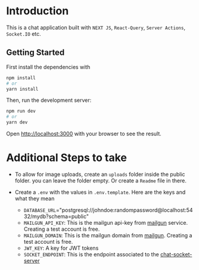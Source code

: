 # Introduction

This is a chat application built with `NEXT JS`, `React-Query`, `Server Actions`, `Socket.IO` etc.

## Getting Started

First install the dependencies with

```bash
npm install
# or
yarn install
```

Then, run the development server:

```bash
npm run dev
# or
yarn dev
```

Open [http://localhost:3000](http://localhost:3000) with your browser to see the result.

# Additional Steps to take

- To allow for image uploads, create an `uploads` folder inside the public folder. you can leave the folder empty. Or create a `Readme` file in there.

- Create a `.env` with the values in `.env.template`. Here are the keys and what they mean
  - `DATABASE_URL`="postgresql://johndoe:randompassword@localhost:5432/mydb?schema=public"
  - `MAILGUN_API_KEY`: This is the mailgun api-key from [mailgun](https://www.mailgun.com/) service. Creating a test account is free.
  - `MAILGUN_DOMAIN`: This is the mailgun domain from [mailgun](https://www.mailgun.com/). Creating a test account is free.
  - `JWT_KEY`: A key for JWT tokens
  - `SOCKET_ENDPOINT`: This is the endpoint associated to the [chat-socket-server](https://github.com/kenselasie/chat-sockets-server.git)
